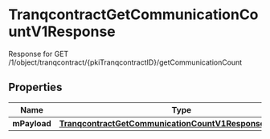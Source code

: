 

# TranqcontractGetCommunicationCountV1Response

Response for GET /1/object/tranqcontract/{pkiTranqcontractID}/getCommunicationCount

## Properties

| Name | Type | Description | Notes |
|------------ | ------------- | ------------- | -------------|
|**mPayload** | [**TranqcontractGetCommunicationCountV1ResponseMPayload**](TranqcontractGetCommunicationCountV1ResponseMPayload.md) |  |  |



